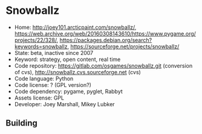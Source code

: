 # Snowballz

- Home: http://joey101.arcticpaint.com/snowballz/, https://web.archive.org/web/20160308143610/https://www.pygame.org/projects/22/328/, https://packages.debian.org/search?keywords=snowballz, https://sourceforge.net/projects/snowballz/
- State: beta, inactive since 2007
- Keyword: strategy, open content, real time
- Code repository: https://gitlab.com/osgames/snowballz.git (conversion of cvs), http://snowballz.cvs.sourceforge.net (cvs)
- Code language: Python
- Code license: ? (GPL version?)
- Code dependency: pygame, pyglet, Rabbyt
- Assets license: GPL
- Developer: Joey Marshall, Mikey Lubker

## Building
